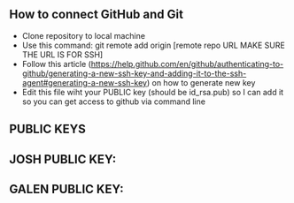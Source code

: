 ## How to connect GitHub and Git
- Clone repository to local machine
- Use this command:
        git remote add origin [remote repo URL MAKE SURE THE URL IS FOR SSH]
- Follow this article (https://help.github.com/en/github/authenticating-to-github/generating-a-new-ssh-key-and-adding-it-to-the-ssh-agent#generating-a-new-ssh-key) on how to generate new key
- Edit this file wiht your PUBLIC key (should be id_rsa.pub) so I can add it so you can get access to github via command line

PUBLIC KEYS
------------------------
JOSH
PUBLIC KEY:
------------------------
GALEN
PUBLIC KEY:
------------------------

